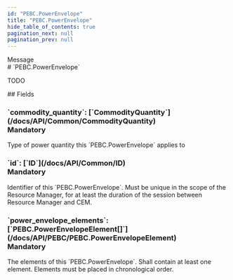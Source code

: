 ```yaml
---
id: "PEBC.PowerEnvelope"
title: "PEBC.PowerEnvelope"
hide_table_of_contents: true
pagination_next: null
pagination_prev: null
---
```


<div style={{ display: "flex", flexDirection: "row", alignItems: "start", justifyContent: "center" }}>
<div style={{ flexBasis: "35rem", flexGrow: "0", minWidth: "0" }}>
<div style={{ marginLeft: "1rem", marginBottom: "2rem" }}>
<div class="api-title">
<div style={{ width: "fit-content", fontWeight: 500, color: "gray" }}>
Message
</div>
# `PEBC.PowerEnvelope`
</div>


TODO

</div>

<div style={{ marginLeft: "1rem" }}>
## Fields
</div>
<div class="field-card">
<h3>`commodity_quantity`: <span className="type-link">[`CommodityQuantity`](/docs/API/Common/CommodityQuantity)</span> <div style={{ float: "right", color: "#888888", fontSize: '10pt', fontWeight: "400" }}>Mandatory</div></h3>
Type of power quantity this `PEBC.PowerEnvelope` applies to

</div>
<div class="field-card">
<h3>`id`: <span className="type-link">[`ID`](/docs/API/Common/ID)</span> <div style={{ float: "right", color: "#888888", fontSize: '10pt', fontWeight: "400" }}>Mandatory</div></h3>
Identifier of this `PEBC.PowerEnvelope`. Must be unique in the scope of the Resource Manager, for at least the duration of the session between Resource Manager and CEM.

</div>
<div class="field-card">
<h3>`power_envelope_elements`: <span className="type-link">[`PEBC.PowerEnvelopeElement[]`](/docs/API/PEBC/PEBC.PowerEnvelopeElement)</span> <div style={{ float: "right", color: "#888888", fontSize: '10pt', fontWeight: "400" }}>Mandatory</div></h3>
The elements of this `PEBC.PowerEnvelope`. Shall contain at least one element. Elements must be placed in chronological order.

</div>
</div>
</div>